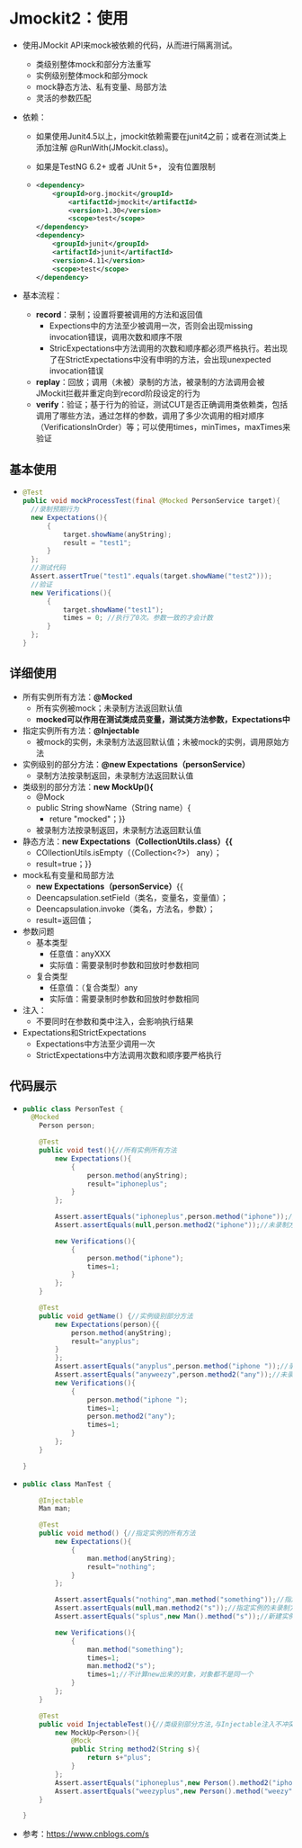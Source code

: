 # Jmockit2：使用

* 使用JMockit API来mock被依赖的代码，从而进行隔离测试。

  - 类级别整体mock和部分方法重写
  - 实例级别整体mock和部分mock
  - mock静态方法、私有变量、局部方法
  - 灵活的参数匹配

* 依赖：

  * 如果使用Junit4.5以上，jmockit依赖需要在junit4之前；或者在测试类上添加注解 @RunWith(JMockit.class)。

  * 如果是TestNG 6.2+ 或者 JUnit 5+， 没有位置限制

  * ```xml
    <dependency>
      	<groupId>org.jmockit</groupId>
      		<artifactId>jmockit</artifactId>
      		<version>1.30</version>
      		<scope>test</scope>
    </dependency>
    <dependency>
    	<groupId>junit</groupId>
    	<artifactId>junit</artifactId>
    	<version>4.11</version>
    	<scope>test</scope>
    </dependency>
    ```

* 基本流程：
  * **record**：录制；设置将要被调用的方法和返回值
    * Expections中的方法至少被调用一次，否则会出现missing  invocation错误，调用次数和顺序不限
    * StricExpectations中方法调用的次数和顺序都必须严格执行。若出现了在StrictExpectations中没有申明的方法，会出现unexpected invocation错误
  * **replay**：回放；调用（未被）录制的方法，被录制的方法调用会被JMockit拦截并重定向到record阶段设定的行为
  * **verify**：验证；基于行为的验证，测试CUT是否正确调用类依赖类，包括调用了哪些方法，通过怎样的参数，调用了多少次调用的相对顺序（VerificationsInOrder）等；可以使用times，minTimes，maxTimes来验证



## 基本使用

- ```java
  @Test
  public void mockProcessTest(final @Mocked PersonService target){
  	//录制预期行为
  	new Expectations(){
  		{
  			target.showName(anyString);
  			result = "test1";
  		}
  	};
  	//测试代码
  	Assert.assertTrue("test1".equals(target.showName("test2")));
  	//验证
  	new Verifications(){
  		{
  			target.showName("test1");
  			times = 0; //执行了0次。参数一致的才会计数
  		}
  	};
  }
  ```



## 详细使用

- 所有实例所有方法：**@Mocked**
  - 所有实例被mock；未录制方法返回默认值
  - **mocked可以作用在测试类成员变量，测试类方法参数，Expectations中**
- 指定实例所有方法：**@Injectable**
  - 被mock的实例，未录制方法返回默认值；未被mock的实例，调用原始方法
- 实例级别的部分方法：**@new Expectations（personService）**
  - 录制方法按录制返回，未录制方法返回默认值
- 类级别的部分方法：**new MockUp<PersonService>(){**
  - @Mock
  - public String showName（String name）{
    - reture "mocked"；}}
  - 被录制方法按录制返回，未录制方法返回默认值
- 静态方法：**new Expectations（CollectionUtils.class）{{**
  - COllectionUtils.isEmpty（（Collection<?>） any）；
  - result=true；}}
- mock私有变量和局部方法
  - **new Expectations（personService）**{{
  - Deencapsulation.setField（类名，变量名，变量值）；
  - Deencapsulation.invoke（类名，方法名，参数）；
  - result=返回值；
- 参数问题
  - 基本类型
    - 任意值：anyXXX
    - 实际值：需要录制时参数和回放时参数相同
  - 复合类型
    - 任意值：（复合类型）any
    - 实际值：需要录制时参数和回放时参数相同
- 注入：
  - 不要同时在参数和类中注入，会影响执行结果
- Expectations和StrictExpectations
  - Expectations中方法至少调用一次
  - StrictExpectations中方法调用次数和顺序要严格执行



## 代码展示

* ```java
  public class PersonTest {
  	@Mocked
      Person person;
  
      @Test
      public void test(){//所有实例所有方法
          new Expectations(){
              {
                  person.method(anyString);
                  result="iphoneplus";
              }
          };
  
          Assert.assertEquals("iphoneplus",person.method("iphone"));//录制方法
          Assert.assertEquals(null,person.method2("iphone"));//未录制方法
  
          new Verifications(){
              {
                  person.method("iphone");
                  times=1;
              }
          };
      }
  
      @Test
      public void getName() {//实例级别部分方法
          new Expectations(person){{
              person.method(anyString);
              result="anyplus";
          }
          };
          Assert.assertEquals("anyplus",person.method("iphone "));//录制方法
          Assert.assertEquals("anyweezy",person.method2("any"));//未录制方法
          new Verifications(){
              {
                  person.method("iphone ");
                  times=1;
                  person.method2("any");
                  times=1;
              }
          };
      }
  
  }
  ```

- ```java
  public class ManTest {
  
      @Injectable
      Man man;
  
      @Test
      public void method() {//指定实例的所有方法
          new Expectations(){
              {
                  man.method(anyString);
                  result="nothing";
              }
          };
  
          Assert.assertEquals("nothing",man.method("something"));//指定实例的录制方法
          Assert.assertEquals(null,man.method2("s"));//指定实例的未录制方法
          Assert.assertEquals("splus",new Man().method("s"));//新建实例的所有方法
  
          new Verifications(){
              {
                  man.method("something");
                  times=1;
                  man.method2("s");
                  times=1;//不计算new出来的对象，对象都不是同一个
              }
          };
      }
  
      @Test
      public void InjectableTest(){//类级别部分方法,与Injectable注入不冲突，可以省略注入
          new MockUp<Person>(){
              @Mock
              public String method2(String s){
                  return s+"plus";
              }
          };
          Assert.assertEquals("iphoneplus",new Person().method2("iphone"));
          Assert.assertEquals("weezyplus",new Person().method("weezy"));
      }
  
  }
  ```



- 参考：https://www.cnblogs.com/s